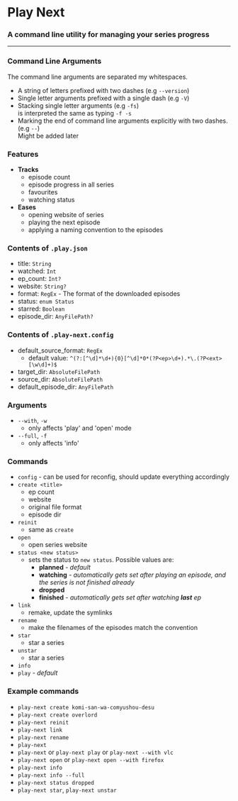 # Play Next
### A command line utility for managing your series progress

---

### Command Line Arguments

The command line arguments are separated my whitespaces.

- A string of letters prefixed with two dashes (e.g `--version`)
- Single letter arguments prefixed with a single dash (e.g `-V`)
- Stacking single letter arguments (e.g `-fs`) \
  is interpreted the same as typing `-f -s`
- Marking the end of command line arguments explicitly with two dashes. (e.g `--`) \
  Might be added later

### Features

- **Tracks**
  - episode count
  - episode progress in all series
  - favourites
  - watching status
- **Eases**
  - opening website of series
  - playing the next episode
  - applying a naming convention to the episodes

### Contents of `.play.json`

- title: `String`
- watched: `Int`
- ep_count: `Int?`
- website: `String?`
- format: `RegEx` - The format of the downloaded episodes
- status: `enum Status`
- starred: `Boolean`
- episode_dir: `AnyFilePath?`

### Contents of `.play-next.config`

- default_source_format: `RegEx`
  - default value: `^(?:[^\d]*\d+){0}[^\d]*0*(?P<ep>\d+).*\.(?P<ext>[\w\d]+)$`
- target_dir: `AbsoluteFilePath`
- source_dir: `AbsoluteFilePath`
- default_episode_dir: `AnyFilePath`

### Arguments

- `--with`, `-w`
  - only affects 'play' and 'open' mode
- `--full`, `-f`
  - only affects 'info'

### Commands

- `config` - can be used for reconfig, should update everything accordingly
- `create <title>`
  - ep count
  - website
  - original file format
  - episode dir
- `reinit`
  - same as `create`
- `open`
  - open series website
- `status <new status>`
  - sets the status to `new status`. Possible values are:
    - **planned** - *default*
    - **watching** - *automatically gets set after playing an episode, and the series is not finished already*
    - **dropped**
    - **finished** - *automatically gets set after watching **last** ep*
- `link`
  - remake, update the symlinks
- `rename`
  - make the filenames of the episodes match the convention
- `star`
  - star a series
- `unstar`
  - star a series
- `info`
- `play` - *default*

### Example commands

- `play-next create komi-san-wa-comyushou-desu`
- `play-next create overlord`
- `play-next reinit`
- `play-next link`
- `play-next rename`
- `play-next`
- `play-next` or `play-next play` or `play-next --with vlc`
- `play-next open` or `play-next open --with firefox`
- `play-next info`
- `play-next info --full`
- `play-next status dropped`
- `play-next star`, `play-next unstar`
